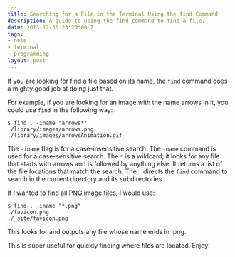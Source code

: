 ```yaml
---
title: Searching for a File in the Terminal Using the find Command
description: A guide to using the find command to find a file.
date: 2013-12-30 23:20:00 Z
tags:
- note
- terminal
- programming
layout: post
---
```


If you are looking for find a file based on its name, the `find` command does a
mighty good job at doing just that.

For example, if you are looking for an image with the name arrows in it, you
could use `find` in the following way:

~~~
$ find . -iname "arrows*"
./library/images/arrows.png
./library/images/arrowsAnimation.gif
~~~

The `-iname` flag is for a case-insensitive search. The `-name` command is used
for a case-sensitive search. The `*` is a wildcard; it looks for any file that
starts with arrows and is followed by anything else. It returns a list of the
file locations that match the search. The `.` directs the `find` command to
search in the current directory and its subdirectories.

If I wanted to find all PNG image files, I would use:

~~~
$ find . -iname "*.png"
./favicon.png
./_site/favicon.png
~~~

This looks for and outputs any file whose name ends in .png.

This is super useful for quickly finding where files are located. Enjoy!
